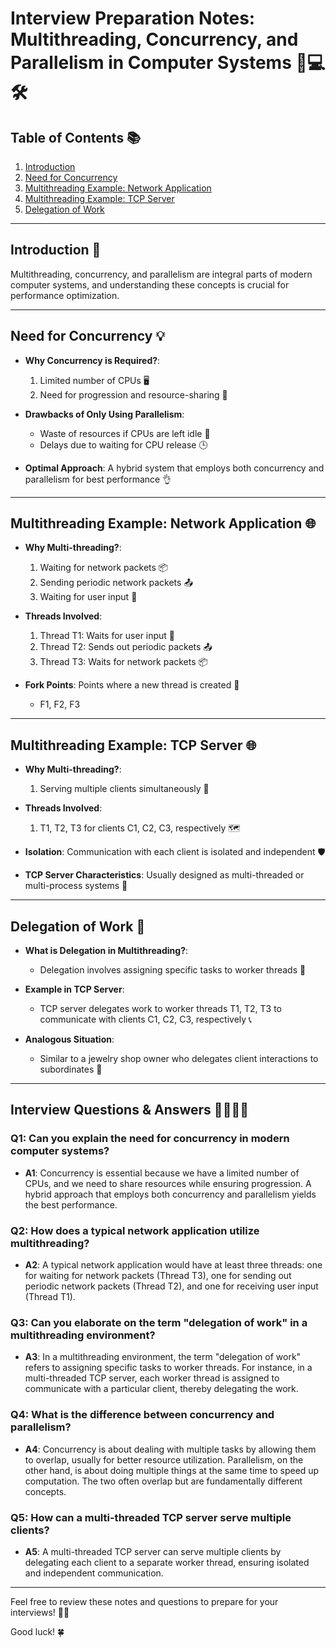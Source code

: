 
# Interview Preparation Notes: Multithreading, Concurrency, and Parallelism in Computer Systems 📝💻🛠️

## Table of Contents 📚
1. [Introduction](#introduction)
2. [Need for Concurrency](#need-for-concurrency)
3. [Multithreading Example: Network Application](#multithreading-example-network-application)
4. [Multithreading Example: TCP Server](#multithreading-example-tcp-server)
5. [Delegation of Work](#delegation-of-work)

---

## Introduction 🌟
Multithreading, concurrency, and parallelism are integral parts of modern computer systems, and understanding these concepts is crucial for performance optimization.

---

## Need for Concurrency 💡
- **Why Concurrency is Required?**: 
    1. Limited number of CPUs 🖥️
    2. Need for progression and resource-sharing 🔄

- **Drawbacks of Only Using Parallelism**: 
    - Waste of resources if CPUs are left idle 🚫
    - Delays due to waiting for CPU release 🕒

- **Optimal Approach**: A hybrid system that employs both concurrency and parallelism for best performance 👌

---

## Multithreading Example: Network Application 🌐
- **Why Multi-threading?**: 
    1. Waiting for network packets 📦
    2. Sending periodic network packets 📤
    3. Waiting for user input 👤
  
- **Threads Involved**:
    1. Thread T1: Waits for user input 👤
    2. Thread T2: Sends out periodic packets 📤
    3. Thread T3: Waits for network packets 📦

- **Fork Points**: Points where a new thread is created 👥
    - F1, F2, F3

---

## Multithreading Example: TCP Server 🌐
- **Why Multi-threading?**:
    1. Serving multiple clients simultaneously 👥

- **Threads Involved**: 
    1. T1, T2, T3 for clients C1, C2, C3, respectively 🗺️

- **Isolation**: Communication with each client is isolated and independent 🛡️

- **TCP Server Characteristics**: Usually designed as multi-threaded or multi-process systems 🔄

---

## Delegation of Work 🤝
- **What is Delegation in Multithreading?**:
    - Delegation involves assigning specific tasks to worker threads 🧵

- **Example in TCP Server**: 
    - TCP server delegates work to worker threads T1, T2, T3 to communicate with clients C1, C2, C3, respectively 📞

- **Analogous Situation**: 
    - Similar to a jewelry shop owner who delegates client interactions to subordinates 💍

---

## Interview Questions & Answers 🙋‍♀️🙋‍♂️

### Q1: Can you explain the need for concurrency in modern computer systems?
- **A1**: Concurrency is essential because we have a limited number of CPUs, and we need to share resources while ensuring progression. A hybrid approach that employs both concurrency and parallelism yields the best performance.

### Q2: How does a typical network application utilize multithreading?
- **A2**: A typical network application would have at least three threads: one for waiting for network packets (Thread T3), one for sending out periodic network packets (Thread T2), and one for receiving user input (Thread T1).

### Q3: Can you elaborate on the term "delegation of work" in a multithreading environment?
- **A3**: In a multithreading environment, the term "delegation of work" refers to assigning specific tasks to worker threads. For instance, in a multi-threaded TCP server, each worker thread is assigned to communicate with a particular client, thereby delegating the work.

### Q4: What is the difference between concurrency and parallelism?
- **A4**: Concurrency is about dealing with multiple tasks by allowing them to overlap, usually for better resource utilization. Parallelism, on the other hand, is about doing multiple things at the same time to speed up computation. The two often overlap but are fundamentally different concepts.

### Q5: How can a multi-threaded TCP server serve multiple clients?
- **A5**: A multi-threaded TCP server can serve multiple clients by delegating each client to a separate worker thread, ensuring isolated and independent communication.

---

Feel free to review these notes and questions to prepare for your interviews! 📖🤓

Good luck! 🍀
